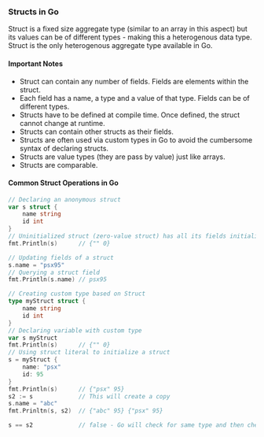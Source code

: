 ### Structs in Go
Struct is a fixed size aggregate type (similar to an array in this aspect) but its values can be of different types - making this a heterogenous data type.
Struct is the only heterogenous aggregate type available in Go.

#### Important Notes
 - Struct can contain any number of fields. Fields are elements within the struct. 
 - Each field has a name, a type and a value of that type. Fields can be of different types.
 - Structs have to be defined at compile time. Once defined, the struct cannot change at runtime.
 - Structs can contain other structs as their fields.
 - Structs are often used via custom types in Go to avoid the cumbersome syntax of declaring structs.
 - Structs are value types (they are pass by value) just like arrays.
 - Structs are comparable. 

#### Common Struct Operations in Go
```go
// Declaring an anonymous struct 
var s struct {
    name string
    id int
}
// Uninitialized struct (zero-value struct) has all its fields initialized to their zero values
fmt.Println(s)      // {"" 0}

// Updating fields of a struct
s.name = "psx95"
// Querying a struct field
fmt.Println(s.name) // psx95

// Creating custom type based on Struct
type myStruct struct {
    name string
    id int
}
// Declaring variable with custom type
var s myStruct
fmt.Println(s)      // {"" 0}
// Using struct literal to initialize a struct
s = myStruct {
    name: "psx"
    id: 95
}
fmt.Println(s)      // {"psx" 95}
s2 := s             // This will create a copy
s.name = "abc"
fmt.Prinltn(s, s2)  // {"abc" 95} {"psx" 95}

s == s2             // false - Go will check for same type and then check value of each field.
```